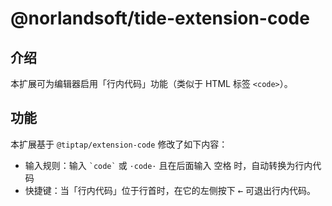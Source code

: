 # @norlandsoft/tide-extension-code

## 介绍

本扩展可为编辑器启用「行内代码」功能（类似于 HTML 标签 `<code>`）。

## 功能

本扩展基于 `@tiptap/extension-code` 修改了如下内容：

- 输入规则：输入 <code>\`code\`</code> 或 `·code·` 且在后面输入 <kbd>空格</kbd> 时，自动转换为行内代码
- 快捷键：当「行内代码」位于行首时，在它的左侧按下 <kbd>←</kbd> 可退出行内代码。
